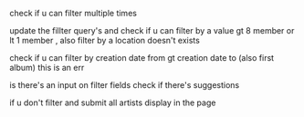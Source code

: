 check if u can filter multiple times 

update the fillter query's and check if u can filter by a value gt 8 member or lt 1 member , also filter by a location doesn't exists

check if u can filter by creation date from gt creation date to (also first album) this is an err

is there's an input on filter fields check if there's suggestions

if u don't filter and submit all artists display in the page

